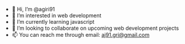 - 👋 Hi, I’m @agiri91
- 👀 I’m interested in web development
- 🌱 I’m currently learning javascript
- 💞️ I’m looking to collaborate on upcoming web development projects
- 📫 You can reach me through email: aj91.gri@gmail.com

<!---
agiri91/agiri91 is a ✨ special ✨ repository because its `README.md` (this file) appears on your GitHub profile.
You can click the Preview link to take a look at your changes.
--->
